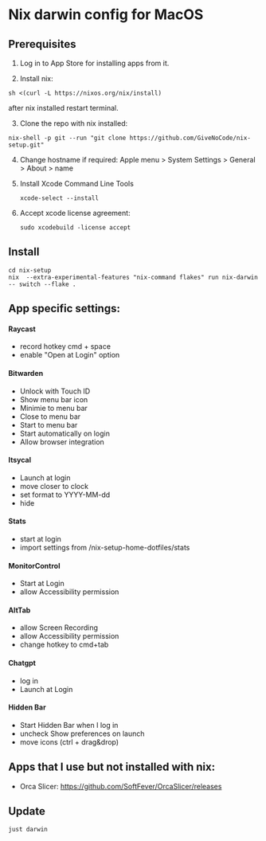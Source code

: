 # Nix darwin config for MacOS


## Prerequisites

1. Log in to App Store for installing apps from it.

   
2. Install nix:
  ```
  sh <(curl -L https://nixos.org/nix/install)
  ```
  after nix installed restart terminal.

3. Clone the repo
   with nix installed:
  ```
  nix-shell -p git --run "git clone https://github.com/GiveNoCode/nix-setup.git"
  ```

4. Change hostname if required:
   Apple menu  > System Settings > General > About > name

5. Install Xcode Command Line Tools
   ```
   xcode-select --install
   ```

6. Accept xcode license agreement:
   ```
   sudo xcodebuild -license accept
   ```

## Install

  ```
  cd nix-setup
  nix  --extra-experimental-features "nix-command flakes" run nix-darwin -- switch --flake .
  ```
   
## App specific settings:

#### Raycast
- record hotkey cmd + space
- enable "Open at Login" option

#### Bitwarden
- Unlock with Touch ID
- Show menu bar icon
- Minimie to menu bar
- Close to menu bar
- Start to menu bar
- Start automatically on login
- Allow browser integration

#### Itsycal
- Launch at login
- move closer to clock
- set format to YYYY-MM-dd
- hide 

#### Stats
- start at login
- import settings from /nix-setup-home-dotfiles/stats

#### MonitorControl
- Start at Login
- allow Accessibility permission

#### AltTab
- allow Screen Recording
- allow Accessibility permission
- change hotkey to cmd+tab

#### Chatgpt
- log in
- Launch at Login

#### Hidden Bar
- Start Hidden Bar when I log in
- uncheck Show preferences on launch
- move icons (ctrl + drag&drop)


## Apps that I use but not installed with nix:

- Orca Slicer: https://github.com/SoftFever/OrcaSlicer/releases


## Update
```
just darwin
```
